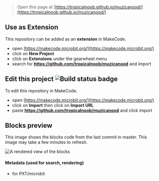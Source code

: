 
> Open this page at [https://tropicalnoob.github.io/muzicanood/](https://tropicalnoob.github.io/muzicanood/)

## Use as Extension

This repository can be added as an **extension** in MakeCode.

* open [https://makecode.microbit.org/](https://makecode.microbit.org/)
* click on **New Project**
* click on **Extensions** under the gearwheel menu
* search for **https://github.com/tropicalnoob/muzicanood** and import

## Edit this project ![Build status badge](https://github.com/tropicalnoob/muzicanood/workflows/MakeCode/badge.svg)

To edit this repository in MakeCode.

* open [https://makecode.microbit.org/](https://makecode.microbit.org/)
* click on **Import** then click on **Import URL**
* paste **https://github.com/tropicalnoob/muzicanood** and click import

## Blocks preview

This image shows the blocks code from the last commit in master.
This image may take a few minutes to refresh.

![A rendered view of the blocks](https://github.com/tropicalnoob/muzicanood/raw/master/.github/makecode/blocks.png)

#### Metadata (used for search, rendering)

* for PXT/microbit
<script src="https://makecode.com/gh-pages-embed.js"></script><script>makeCodeRender("{{ site.makecode.home_url }}", "{{ site.github.owner_name }}/{{ site.github.repository_name }}");</script>
